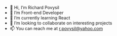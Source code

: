 - 👋 Hi, I’m Richard Povysil
- 👀 I’m Front-end Developer
- 🌱 I’m currently learning React
- 💞️ I’m looking to collaborate on interesting projects
- 📫 You can reach me at r.povysil@yahoo.com

<!---
RichardPov/RichardPov is a ✨ special ✨ repository because its `README.md` (this file) appears on your GitHub profile.
You can click the Preview link to take a look at your changes.
--->

